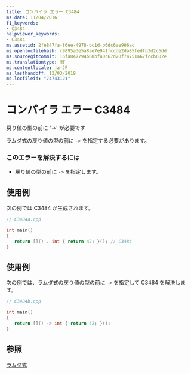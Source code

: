 ```yaml
---
title: コンパイラ エラー C3484
ms.date: 11/04/2016
f1_keywords:
- C3484
helpviewer_keywords:
- C3484
ms.assetid: 2fe847fa-f6ee-4978-bc1d-b6dc6ae906ac
ms.openlocfilehash: c9895a3e5a8ae7e941fccde2da85fedfb3d2c6dd
ms.sourcegitcommit: 16fa847794b60bf40c67d20f74751a67fccb602e
ms.translationtype: MT
ms.contentlocale: ja-JP
ms.lasthandoff: 12/03/2019
ms.locfileid: "74743121"
---
```

# <a name="compiler-error-c3484"></a>コンパイラ エラー C3484

戻り値の型の前に '->' が必要です

ラムダ式の戻り値の型の前に `->` を指定する必要があります。

### <a name="to-correct-this-error"></a>このエラーを解決するには

- 戻り値の型の前に `->` を指定します。

## <a name="example"></a>使用例

次の例では C3484 が生成されます。

```cpp
// C3484a.cpp

int main()
{
   return []() . int { return 42; }(); // C3484
}
```

## <a name="example"></a>使用例

次の例では、ラムダ式の戻り値の型の前に `->` を指定して C3484 を解決します。

```cpp
// C3484b.cpp

int main()
{
   return []() -> int { return 42; }();
}
```

## <a name="see-also"></a>参照

[ラムダ式](../../cpp/lambda-expressions-in-cpp.md)
